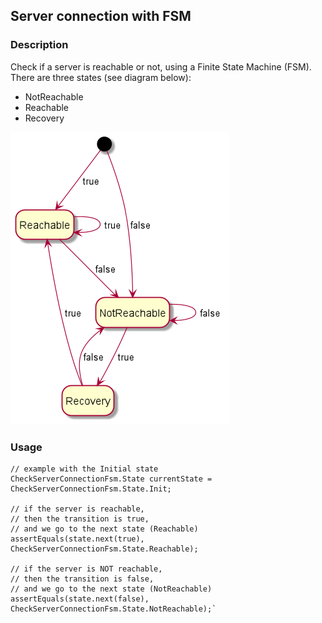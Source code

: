 ## Server connection with FSM

### Description

Check if a server is reachable or not, using a Finite State Machine (FSM).<br>
There are three states (see diagram below):
- NotReachable
- Reachable
- Recovery

![img.png](docs/server_connection_uml.png)

### Usage

```
// example with the Initial state
CheckServerConnectionFsm.State currentState = CheckServerConnectionFsm.State.Init;

// if the server is reachable,
// then the transition is true,
// and we go to the next state (Reachable)
assertEquals(state.next(true), CheckServerConnectionFsm.State.Reachable);

// if the server is NOT reachable,
// then the transition is false,
// and we go to the next state (NotReachable)
assertEquals(state.next(false), CheckServerConnectionFsm.State.NotReachable);`
```